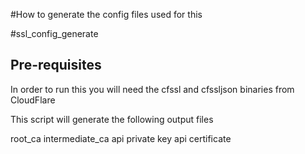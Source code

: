 #How to generate the config files used for this 

#ssl_config_generate

## Pre-requisites

In order to run this you will need the cfssl and cfssljson binaries from CloudFlare

This script will generate the following output files

root_ca
intermediate_ca
api private key
api certificate
